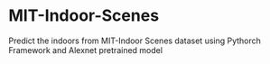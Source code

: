 # MIT-Indoor-Scenes

Predict the indoors from MIT-Indoor Scenes dataset using Pythorch Framework and Alexnet pretrained model

